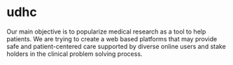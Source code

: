 # udhc
Our main objective is to popularize medical research as a tool to help patients.
We are trying to create a web based platforms that may provide safe and patient-centered care supported by diverse online users and stake holders in the clinical problem solving process.
